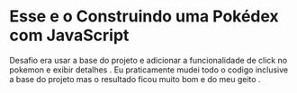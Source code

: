 
# Esse e o Construindo uma Pokédex com JavaScript


Desafio era usar a base do projeto e adicionar a funcionalidade de click no pokemon e exibir detalhes .
Eu praticamente mudei  todo o codigo inclusive a base do projeto mas o resultado ficou muito bom e do meu geito .


